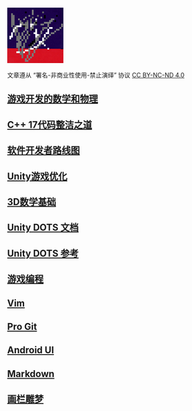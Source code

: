 ![lambda](./images/lambda.png)

文章遵从 “署名-非商业性使用-禁止演绎” 协议
[CC BY-NC-ND 4.0](https://creativecommons.org/licenses/by-nc-nd/4.0/deed.zh)


## [游戏开发的数学和物理](./notes/kiyoshi_kato.md)
## [C++ 17代码整洁之道](./notes/cleancpp.md)
## [软件开发者路线图](./notes/apprentPatterns.md)
## [Unity游戏优化](./notes/unityOptimization.md)
## [3D数学基础](./notes/mathPrimer.md)
## [Unity DOTS 文档](./notes/unityDots.md)
## [Unity DOTS 参考](./notes/ecsDots.md)
## [游戏编程](./notes/gameAlgo.md)
## [Vim](./notes/learnVim.md)
## [Pro Git](./notes/progit.md)
## [Android UI](./notes/androidUI.md)
## [Markdown](./notes/markdown.md)
## [画栏雕梦](./notes/carvingJade.md)